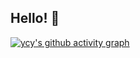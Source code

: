 ## Hello! 👋 
[![ycy's github activity graph](https://github-readme-activity-graph.vercel.app/graph?username=Ashutosh00710&theme=tokyo-night)](https://github.com/ashutosh00710/github-readme-activity-graph)
<!--
**yinchunyuan/yinchunyuan** is a ✨ _special_ ✨ repository because its `README.md` (this file) appears on your GitHub profile.

Here are some ideas to get you started:

- 🔭 I’m currently working on ...
- 🌱 I’m currently learning ...
- 👯 I’m looking to collaborate on ...
- 🤔 I’m looking for help with ...
- 💬 Ask me about ...
- 📫 How to reach me: ...
- 😄 Pronouns: ...
- ⚡ Fun fact: ...
-->
